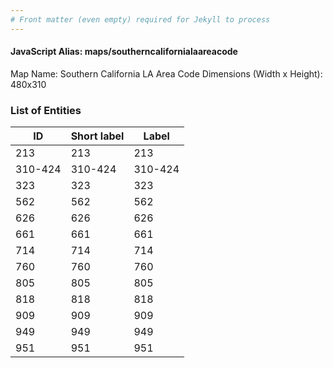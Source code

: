 ```yaml
---
# Front matter (even empty) required for Jekyll to process
---
```


#### JavaScript Alias: maps/southerncalifornialaareacode

Map Name: Southern California LA Area Code
Dimensions (Width x Height): 480x310





### List of Entities

ID | Short label | Label
---|---|---|
213|213|213
310-424|310-424|310-424
323|323|323
562|562|562
626|626|626
661|661|661
714|714|714
760|760|760
805|805|805
818|818|818
909|909|909
949|949|949
951|951|951

